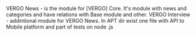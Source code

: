 VERGO News - is the module for [VERGO] Core. It's module with news and categories and have relations with Base module and other.
VERGO Interview - addintional module for VERGO News. 
In APT dir exist one file with API to Mobile platform and part of tests on node .js
